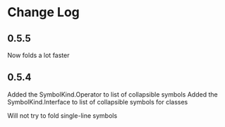 # Change Log

## 0.5.5

Now folds a lot faster


## 0.5.4

Added the SymbolKind.Operator to list of collapsible symbols
Added the SymbolKind.Interface to list of collapsible symbols for classes

Will not try to fold single-line symbols
